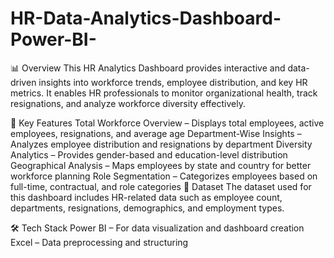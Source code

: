 # HR-Data-Analytics-Dashboard-Power-BI-
📊 Overview
This HR Analytics Dashboard provides interactive and data-driven insights into workforce trends, employee distribution, and key HR metrics. It enables HR professionals to monitor organizational health, track resignations, and analyze workforce diversity effectively.

🚀 Key Features
Total Workforce Overview – Displays total employees, active employees, resignations, and average age
Department-Wise Insights – Analyzes employee distribution and resignations by department
Diversity Analytics – Provides gender-based and education-level distribution
Geographical Analysis – Maps employees by state and country for better workforce planning
Role Segmentation – Categorizes employees based on full-time, contractual, and role categories
📂 Dataset
The dataset used for this dashboard includes HR-related data such as employee count, departments, resignations, demographics, and employment types.

🛠 Tech Stack
Power BI – For data visualization and dashboard creation
Excel – Data preprocessing and structuring

